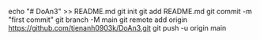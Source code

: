 echo "# DoAn3" >> README.md
git init
git add README.md
git commit -m "first commit"
git branch -M main
git remote add origin https://github.com/tienanh0903k/DoAn3.git
git push -u origin main